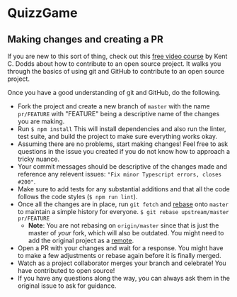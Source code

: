 # QuizzGame

## Making changes and creating a PR

If you are new to this sort of thing, check out this [free video course](https://egghead.io/courses/how-to-contribute-to-an-open-source-project-on-github) by Kent C. Dodds about how to contribute to an open source project. It walks you through the basics of using git and GitHub to contribute to an open source project.

Once you have a good understanding of git and GitHub, do the following.

- Fork the project and create a new branch of `master` with the name `pr/FEATURE` with "FEATURE" being a descriptive name of the changes you are making.
- Run `$ npm install` This will install dependencies and also run the linter, test suite, and build the project to make sure everything works okay.
- Assuming there are no problems, start making changes! Feel free to ask questions in the issue you created if you do not know how to approach a tricky nuance.
- Your commit messages should be descriptive of the changes made and reference any relevent issues: `"Fix minor Typescript errors, closes #200"`.
- Make sure to add tests for any substantial additions and that all the code follows the code styles (`$ npm run lint`).
- Once all the changes are in place, run `git fetch` and [rebase](https://git-scm.com/book/en/v2/Git-Branching-Rebasing) onto `master` to maintain a simple history for everyone. `$ git rebase upstream/master pr/FEATURE`
  - **Note**: You are not rebasing on `origin/master` since that is just the master of _your_ fork, which will also be outdated. You might need to add the original project as a [remote](https://git-scm.com/docs/git-remote#Documentation/git-remote.txt-emaddem).
- Open a PR with your changes and wait for a response. You might have to make a few adjustments or rebase again before it is finally merged.
- Watch as a project collaborator merges your branch and celebrate! You have contributed to open source!
- If you have any questions along the way, you can always ask them in the original issue to ask for guidance.
